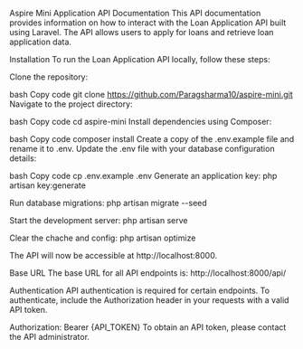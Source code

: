 Aspire Mini Application API Documentation
This API documentation provides information on how to interact with the Loan Application API built using Laravel. The API allows users to apply for loans and retrieve loan application data.

Installation
To run the Loan Application API locally, follow these steps:

Clone the repository:

bash
Copy code
git clone https://github.com/Paragsharma10/aspire-mini.git
Navigate to the project directory:

bash
Copy code
cd aspire-mini
Install dependencies using Composer:

bash
Copy code
composer install
Create a copy of the .env.example file and rename it to .env. Update the .env file with your database configuration details:

bash
Copy code
cp .env.example .env
Generate an application key:
php artisan key:generate

Run database migrations:
php artisan migrate --seed

Start the development server:
php artisan serve

Clear the chache and config:
php artisan optimize

The API will now be accessible at http://localhost:8000.

Base URL
The base URL for all API endpoints is: http://localhost:8000/api/

Authentication
API authentication is required for certain endpoints. To authenticate, include the Authorization header in your requests with a valid API token.

Authorization: Bearer {API_TOKEN}
To obtain an API token, please contact the API administrator.




